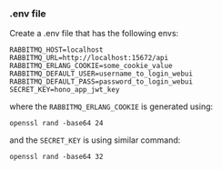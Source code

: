 ### .env file

Create a .env file that has the following envs:

```
RABBITMQ_HOST=localhost
RABBITMQ_URL=http://localhost:15672/api
RABBITMQ_ERLANG_COOKIE=some_cookie_value
RABBITMQ_DEFAULT_USER=username_to_login_webui
RABBITMQ_DEFAULT_PASS=password_to_login_webui
SECRET_KEY=hono_app_jwt_key
```

where the `RABBITMQ_ERLANG_COOKIE` is generated using:

```
openssl rand -base64 24
```
and the `SECRET_KEY` is using similar command:
```
openssl rand -base64 32
```